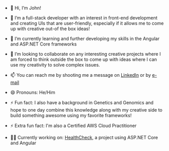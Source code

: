 - 👋 Hi, I’m John!
- 👀 I’m a full-stack developer with an interest in front-end development and creating UIs that are user-friendly, especially if it allows me to come up with creative out-of the box ideas! 
- 🌱 I’m currently learning and further developing my skills in the Angular and ASP.NET Core frameworks
- 💞️ I’m looking to collaborate on any interesting creative projects where I am forced to think outside the box to come up with ideas where I can use my creativity to solve complex issues.
- 📫 You can reach me by shooting me a message on [LinkedIn](https://www.linkedin.com/in/j-figueirahasbun/) or by [e-mail](mailto:j.figueirahasbun@gmail.com)
- 😄 Pronouns: He/Him
- ⚡ Fun fact: I also have a background in Genetics and Genomics and hope to one day combine this knowledge along with my creative side to build something awesome using my favorite frameworks! 
- ⚡ Extra fun fact: I'm also a Certified AWS Cloud Practitioner

- 👨‍💻 Currently working on: [HealthCheck](https://github.com/j-figueirahasbun/HealthCheck), a project using ASP.NET Core and Angular  
